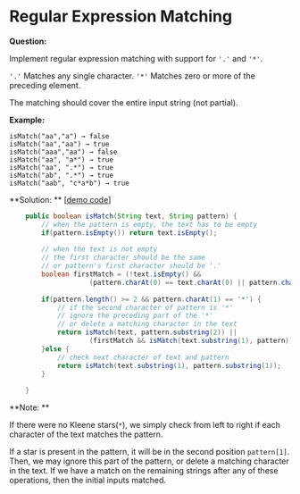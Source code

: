 # Regular Expression Matching

**Question:** 

Implement regular expression matching with support for `'.'` and `'*'`.

`'.'` Matches any single character.
`'*'` Matches zero or more of the preceding element.

The matching should cover the entire input string (not partial).

**Example:** 

```
isMatch("aa","a") → false
isMatch("aa","aa") → true
isMatch("aaa","aa") → false
isMatch("aa", "a*") → true
isMatch("aa", ".*") → true
isMatch("ab", ".*") → true
isMatch("aab", "c*a*b") → true
```

**Solution: ** [[demo code](https://github.com/AlfredYan/Algorithms_Practice/blob/master/code/RegularExpressionMatching.java)]

```java
	public boolean isMatch(String text, String pattern) {
		// when the pattern is empty, the text has to be empty
		if(pattern.isEmpty()) return text.isEmpty();
		
		// when the text is not empty
		// the first character should be the same 
		// or pattern's first character should be '.'  
		boolean firstMatch = (!text.isEmpty() && 
					(pattern.charAt(0) == text.charAt(0) || pattern.charAt(0) == '.'));
		
		if(pattern.length() >= 2 && pattern.charAt(1) == '*') {
			// if the second character of pattern is '*'
			// ignore the preceding part of the '*' 
          	// or delete a matching character in the text
			return isMatch(text, pattern.substring(2)) || 
					(firstMatch && isMatch(text.substring(1), pattern));
		}else {
			// check next character of text and pattern
			return isMatch(text.substring(1), pattern.substring(1));
		}
		
    }
```

**Note: ** 

If there were no Kleene stars(``*``), we simply check from left to right if each character of the text matches the pattern.

If a star is present in the pattern, it will be in the second position ``pattern[1]``. Then, we may ignore this part of the pattern, or delete a matching character in the text. If we have a match on the remaining strings after any of these operations, then the initial inputs matched. 